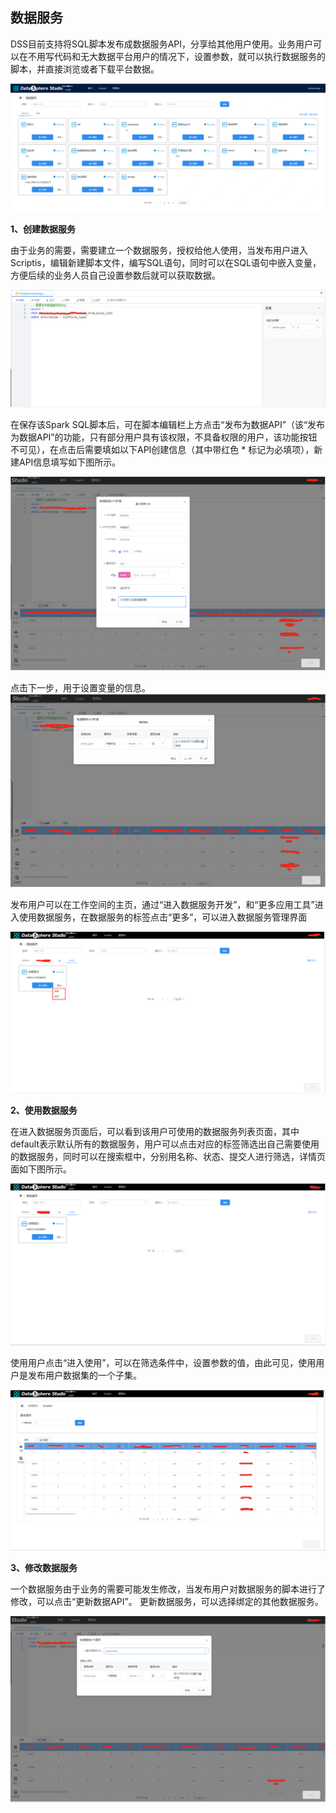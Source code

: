 数据服务
----------

DSS目前支持将SQL脚本发布成数据服务API，分享给其他用户使用。业务用户可以在不用写代码和无大数据平台用户的情况下，设置参数，就可以执行数据服务的脚本，并直接浏览或者下载平台数据。

![](../Images/apiservice/c65f98286cd82f3d9100f602a31f4302.png)

**1、创建数据服务**

由于业务的需要，需要建立一个数据服务，授权给他人使用，当发布用户进入Scriptis，编辑新建脚本文件，编写SQL语句，同时可以在SQL语句中嵌入变量，方便后续的业务人员自己设置参数后就可以获取数据。

![](../Images/apiservice/b7f2ba78f56e660c9345895205cd47ed.png)


在保存该Spark SQL脚本后，可在脚本编辑栏上方点击“发布为数据API”（该“发布为数据API”的功能，只有部分用户具有该权限，不具备权限的用户，该功能按钮不可见），在点击后需要填如以下API创建信息（其中带红色
\* 标记为必填项），新建API信息填写如下图所示。

![](../Images/apiservice/105c29559c6ff03db92efc7cc0b7d15d.png)

点击下一步，用于设置变量的信息。
![](../Images/apiservice/c44c3ee7da22fdd19eb62379271a8410.png)


发布用户可以在工作空间的主页，通过“进入数据服务开发”，和“更多应用工具”进入使用数据服务，在数据服务的标签点击“更多”，可以进入数据服务管理界面

![](../Images/apiservice/150207df2ea89d2b0c2f3ccb8d46577b.png)



**2、使用数据服务**

在进入数据服务页面后，可以看到该用户可使用的数据服务列表页面，其中default表示默认所有的数据服务，用户可以点击对应的标签筛选出自己需要使用的数据服务，同时可以在搜索框中，分别用名称、状态、提交人进行筛选，详情页面如下图所示。

![](../Images/apiservice/50bd31ef9795efe92aa333f7ac8518c6.png)

使用用户点击“进入使用”，可以在筛选条件中，设置参数的值，由此可见，使用用户是发布用户数据集的一个子集。

![](../Images/apiservice/dfbf44e1fe710b76883fe0eb24346707.png)

**3、修改数据服务**

 一个数据服务由于业务的需要可能发生修改，当发布用户对数据服务的脚本进行了修改，可以点击“更新数据API”。
更新数据服务，可以选择绑定的其他数据服务。

![](../Images/apiservice/ff7b18b4eec06f5dfd2da1e3693e2e59.png)


